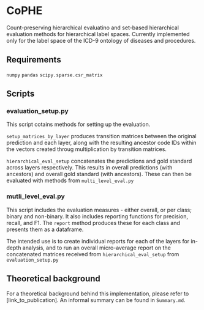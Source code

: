# CoPHE

Count-preserving hierarchical evaluatino and set-based hierarchical evaluation methods for hierarchical label spaces.
Currently implemented only for the label space of the ICD-9 ontology of diseases and procedures.

## Requirements

``numpy``
``pandas``
``scipy.sparse.csr_matrix``


## Scripts

### evaluation_setup.py
This script cotains methods for setting up the evaluation.

``setup_matrices_by_layer`` produces transition matrices between the original prediction and each layer, along with the resulting ancestor code IDs within the vectors created throug multiplication by transition matrices.


``hierarchical_eval_setup`` concatenates the predictions and gold standard across layers respectively. This results in overall predictions (with ancestors) and overall gold standard (with ancestors). These can then be evaluated with methods from ``multi_level_eval.py``

### mutli_level_eval.py 
This script includes the evaluation measures - either overall, or per class; binary and non-binary. It also includes reporting functions for precision, recall, and F1. The ``report`` method produces these for each class and presents them as a dataframe.

The intended use is to create individual reports for each of the layers for in-depth analysis, and to run an overall micro-average report on the concatenated matrices received from ``hierarchical_eval_setup`` from ``evaluation_setup.py``

## Theoretical background

For a theoretical background behind this implementation, please refer to [link_to_publication].
An informal summary can be found in ``Summary.md``.